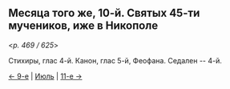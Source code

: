 
## Месяца того же, 10-й. Святых 45-ти мучеников, иже в Никополе

<*p. 469 / 625*>

Стихиры, глас 4-й. Канон, глас 5-й, Феофана. Седален -- 4-й. 

[← 9-е](07_09_EUR.ru.md) | [Июль](README.md#10-й) | [11-е →](07_11_EUR.ru.md)
